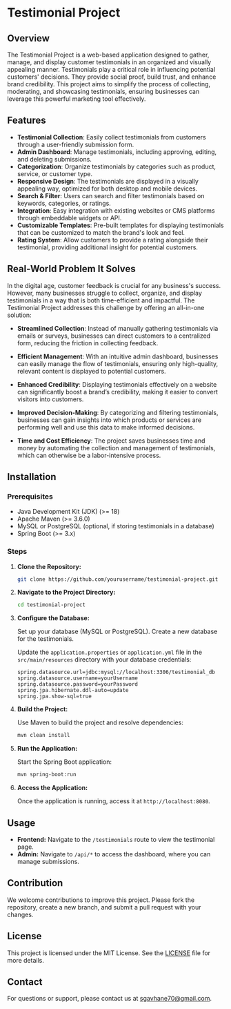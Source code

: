 # Testimonial Project

## Overview

The Testimonial Project is a web-based application designed to gather, manage, and display customer testimonials in an
organized and visually appealing manner. Testimonials play a critical role in influencing potential customers'
decisions. They provide social proof, build trust, and enhance brand credibility. This project aims to simplify the
process of collecting, moderating, and showcasing testimonials, ensuring businesses can leverage this powerful marketing
tool effectively.

## Features

- **Testimonial Collection**: Easily collect testimonials from customers through a user-friendly submission form.
- **Admin Dashboard**: Manage testimonials, including approving, editing, and deleting submissions.
- **Categorization**: Organize testimonials by categories such as product, service, or customer type.
- **Responsive Design**: The testimonials are displayed in a visually appealing way, optimized for both desktop and
  mobile devices.
- **Search & Filter**: Users can search and filter testimonials based on keywords, categories, or ratings.
- **Integration**: Easy integration with existing websites or CMS platforms through embeddable widgets or API.
- **Customizable Templates**: Pre-built templates for displaying testimonials that can be customized to match the
  brand's look and feel.
- **Rating System**: Allow customers to provide a rating alongside their testimonial, providing additional insight for
  potential customers.

## Real-World Problem It Solves

In the digital age, customer feedback is crucial for any business's success. However, many businesses struggle to
collect, organize, and display testimonials in a way that is both time-efficient and impactful. The Testimonial Project
addresses this challenge by offering an all-in-one solution:

- **Streamlined Collection**: Instead of manually gathering testimonials via emails or surveys, businesses can direct
  customers to a centralized form, reducing the friction in collecting feedback.

- **Efficient Management**: With an intuitive admin dashboard, businesses can easily manage the flow of testimonials,
  ensuring only high-quality, relevant content is displayed to potential customers.

- **Enhanced Credibility**: Displaying testimonials effectively on a website can significantly boost a brand’s
  credibility, making it easier to convert visitors into customers.

- **Improved Decision-Making**: By categorizing and filtering testimonials, businesses can gain insights into which
  products or services are performing well and use this data to make informed decisions.

- **Time and Cost Efficiency**: The project saves businesses time and money by automating the collection and management
  of testimonials, which can otherwise be a labor-intensive process.

## Installation

### Prerequisites

- Java Development Kit (JDK) (>= 18)
- Apache Maven (>= 3.6.0)
- MySQL or PostgreSQL (optional, if storing testimonials in a database)
- Spring Boot (>= 3.x)

### Steps

1. **Clone the Repository:**

   ```bash
   git clone https://github.com/yourusername/testimonial-project.git
   ```

2. **Navigate to the Project Directory:**

   ```bash
   cd testimonial-project
   ```

3. **Configure the Database:**

   Set up your database (MySQL or PostgreSQL). Create a new database for the testimonials.

   Update the `application.properties` or `application.yml` file in the `src/main/resources` directory with your
   database credentials:

   ```properties
   spring.datasource.url=jdbc:mysql://localhost:3306/testimonial_db
   spring.datasource.username=yourUsername
   spring.datasource.password=yourPassword
   spring.jpa.hibernate.ddl-auto=update
   spring.jpa.show-sql=true
   ```

4. **Build the Project:**

   Use Maven to build the project and resolve dependencies:

   ```bash
   mvn clean install
   ```

5. **Run the Application:**

   Start the Spring Boot application:

   ```bash
   mvn spring-boot:run
   ```

6. **Access the Application:**

   Once the application is running, access it at `http://localhost:8080`.

## Usage

- **Frontend:** Navigate to the `/testimonials` route to view the testimonial page.
- **Admin:** Navigate to `/api/*` to access the dashboard, where you can manage submissions.

## Contribution

We welcome contributions to improve this project. Please fork the repository, create a new branch, and submit a pull
request with your changes.

## License

This project is licensed under the MIT License. See the [LICENSE](./LICENSE) file for more details.

## Contact

For questions or support, please contact us at sgavhane70@gmail.com.